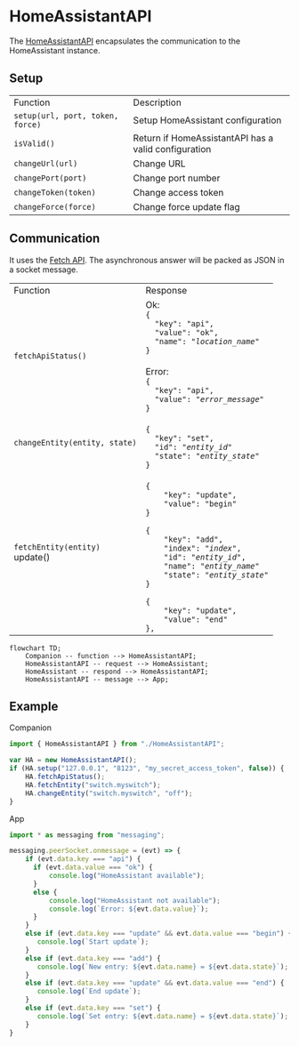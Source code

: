 # HomeAssistantAPI

The [HomeAssistantAPI](HomeAssistantAPI.js) encapsulates the communication to the HomeAssistant instance.

## Setup

<table>
  <ti>
    <td>Function</td>
    <td>Description</td>
  </ti>
  <tr>
    <td><code>setup(url, port, token, force)</code></td>
    <td>Setup HomeAssistant configuration</td>
  </tr>
  <tr>
    <td><code>isValid()</code></td>
    <td>Return if HomeAssistantAPI has a valid configuration</td>
  </tr>
  <tr>
    <td><code>changeUrl(url)</code></td>
    <td>Change URL</td>
  </tr>
  <tr>
    <td><code>changePort(port)</code></td>
    <td>Change port number</td>
  </tr>
  <tr>
    <td><code>changeToken(token)</code></td>
    <td>Change access token</td>
  </tr>
  <tr>
    <td><code>changeForce(force)</code></td>
    <td>Change force update flag</td>
  </tr>
</table>

## Communication

It uses the [Fetch API](https://dev.fitbit.com/build/reference/companion-api/fetch/).
The asynchronous answer will be packed as JSON in a socket message.

<table>
  <ti>
    <td>Function</td>
    <td>Response</td>
  </ti>
  <tr>
    <td><code>fetchApiStatus()</code></td>
    <td>
Ok: <code>
{
  "key": "api",
  "value": "ok",
  "name": "<i>location_name</i>"
}
</code>
<br />
Error: <code>
{
  "key": "api",
  "value": "<i>error_message</i>"
}
</code>
    </td>
  </tr>
  <tr>
    <td><code>changeEntity(entity, state)</code></td>
    <td>
<code>
{
  "key": "set",
  "id": "<i>entity_id</i>"
  "state": "<i>entity_state</i>"
}
</code>
    </td>
  </tr>
  <tr>
    <td><code>fetchEntity(entity)</code><br />update()</td>
    <td>
<code>
{
    "key": "update",
    "value": "begin"
}
</code>
<code>
{
    "key": "add",
    "index": "<i>index</i>",
    "id": "<i>entity_id</i>",
    "name": "<i>entity_name</i>"
    "state": "<i>entity_state</i>"
}
</code>
<code>
{
    "key": "update",
    "value": "end"
},
</code>
    </td>
  </tr>
</table>

```mermaid
flowchart TD;
    Companion -- function --> HomeAssistantAPI;
    HomeAssistantAPI -- request --> HomeAssistant;
    HomeAssistant -- respond --> HomeAssistantAPI;
    HomeAssistantAPI -- message --> App;
```

## Example

Companion
```js
import { HomeAssistantAPI } from "./HomeAssistantAPI";

var HA = new HomeAssistantAPI();
if (HA.setup("127.0.0.1", "8123", "my_secret_access_token", false)) {
    HA.fetchApiStatus();
    HA.fetchEntity("switch.myswitch");
    HA.changeEntity("switch.myswitch", "off");
}
```

App
```js
import * as messaging from "messaging";

messaging.peerSocket.onmessage = (evt) => {
    if (evt.data.key === "api") {
      if (evt.data.value === "ok") {
          console.log("HomeAssistant available");
      }
      else {
          console.log("HomeAssistant not available");
          console.log(`Error: ${evt.data.value}`);
      }
    }
    else if (evt.data.key === "update" && evt.data.value === "begin") {
       console.log(`Start update`);
    }
    else if (evt.data.key === "add") {
       console.log(`New entry: ${evt.data.name} = ${evt.data.state}`);
    }
    else if (evt.data.key === "update" && evt.data.value === "end") {
       console.log(`End update`);
    }
    else if (evt.data.key === "set") {
       console.log(`Set entry: ${evt.data.name} = ${evt.data.state}`);
    }
}
```
